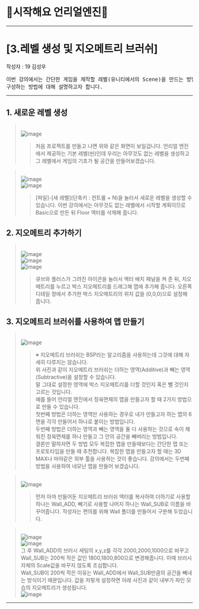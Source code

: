 # :raccoon:시작해요 언리얼엔진🌳


---
# [3.레벨 생성 및 지오메트리 브러쉬]
작성자 : 19 김성우

<pre>
이번 강의에서는 간단한 게임을 제작할 레벨(유니티에서의 Scene)을 만드는 방법과 지오메트리를
구성하는 방법에 대해 설명하고자 합니다.
</pre>

---
## 1. 새로운 레벨 생성
> <br>![image](./Pic/p1.png)
>> 처음 프로젝트를 만들고 나면 위와 같은 화면이 보일겁니다. 언리얼 엔진에서 제공하는 기본 레벨(씬)인데 우리는 아무것도 없는 레벨을 생성하고 그 레벨에서 게임의 기초가 될 공간을 만들어보겠습니다.

> <br>![image](./Pic/p3.png)
> <br>![image](./Pic/p4.png)
> > [파일]-[새 레벨](단축키 : 컨트롤 + N)을 눌러서 새로운 레벨을 생성할 수 있습니다. 이번 강의에서는 아무것도 없는 레벨에서 시작할 계획이므로 Basic으로 만든 뒤 Floor 액터를 삭제해 줍니다. 



## 2. 지오메트리 추가하기
> <br>![image](./Pic/p5.png)
> <br>![image](./Pic/p6.png)
> <br>![image](./Pic/p7.png)
> > 큐브와 플러스가 그려진 아이콘을 눌러서 액터 배치 패널을 켜 준 뒤, 지오메트리를 누르고 박스 지오메트리를 드래그해 맵에 추가해 줍니다.
> > 오른쪽 디테일 창에서 추가한 박스 지오메트리의 위치 값을 (0,0,0)으로 설정해 줍니다.

## 3. 지오메트리 브러쉬를 사용하여 맵 만들기
> <br>![image](./Pic/p8.png)
> > ※ 지오메트리 브러쉬는 BSP라는 알고리즘을 사용하는데 그것에 대해 자세히 다루지는 않습니다.
> > <br>위 사진과 같이 지오메트리 브러쉬는 더하는 영역(Additive)과 빼는 영역(Subtractive)을 설정할 수 있습니다.
> > <br>말 그대로 설정한 영역에 박스 지오메트리를 더할 것인지 혹은 뺄 것인지 고르는 것입니다.
> > <br>예를 들어 언리얼 엔진에서 정육면체의 맵을 만들고자 할 때 2가지 방법으로 만들 수 있습니다.
> > <br>첫번째 방법은 더하는 영역만 사용하는 경우로 내가 만들고자 하는 맵의 6면을 각각 만들어서 하나로 붙이는 방법입니다.
> > <br>두번째 방법은 더하는 영역과 빼는 영역을 둘 다 사용하는 것으로 속이 채워진 정육면체를 하나 만들고 그 안의 공간을 빼버리는 방법입니다.
> > <br>결론만 말하자면 두 방법 모두 복잡한 맵을 만들때보다는 간단한 맵 또는 프로토타입을 만들 때 추천합니다. 복잡한 맵을 만들고자 할 때는 3D MAX나 마야같은 외부 툴을 사용하는 것이 좋습니다.
> > 강의에서는 두번째 방법을 사용하여 네모난 맵을 만들어 보겠습니다.

> <br>![image](./Pic/p9.png)
> > 먼저 아까 만들어둔 지오메트리 브러쉬 액터를 복사하여 더하기로 사용할 하나는 Wall_ADD, 빼기로 사용할 나머지 하나는 Wall_SUB로 이름을 바꾸어줍니다. 작성자는 편의를 위해 Wall 폴더를 만들어서 구분해 두었습니다.

> <br>![image](./Pic/p10.png)
> <br>![image](./Pic/p11.png)
> <br> 그 후 Wall_ADD의 브러시 세팅의 x,y,z를 각각 2000,2000,1000으로 바꾸고 Wall_SUB는 200씩 작은 값인 1800,1800,800으로 변경해줍니다. 이때 브러시 자체의 Scale값을 바꾸지 않도록 조심합니다.
> <br> Wall_SUB이 200씩 작은 이유는 Wall_ADD에서 Wall_SUB만큼의 공간을 빼내는 방식이기 때문입니다. 값을 저렇게 설정하면 아래 사진과 같이 내부가 파인 모습의 지오메트리가 생성됩니다.
> <br>![image](./Pic/p12.png)
---


